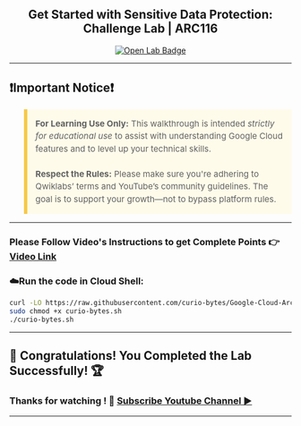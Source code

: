 
<h2 align="center">
Get Started with Sensitive Data Protection: Challenge Lab | ARC116
</h2>

<div align="center">
  <a href="https://www.cloudskillsboost.google/course_templates/750/labs/510997" target="_blank" rel="noopener noreferrer">
    <img src="https://img.shields.io/badge/Open_Lab-Cloud_Skills_Boost-4285F4?style=for-the-badge&logo=google&logoColor=white&labelColor=34A853" alt="Open Lab Badge">
  </a>
</div>

---

## ❗Important Notice❗

<blockquote style="background-color: #fffbea; border-left: 6px solid #f7c948; padding: 1em; font-size: 15px; line-height: 1.5;">
  <strong>For Learning Use Only:</strong> This walkthrough is intended <em>strictly for educational use</em> to assist with understanding Google Cloud features and to level up your technical skills.
  <br><br>
  <strong>Respect the Rules:</strong> Please make sure you're adhering to Qwiklabs’ terms and YouTube’s community guidelines. The goal is to support your growth—not to bypass platform rules.
</blockquote>

---

### Please Follow Video's Instructions to get Complete Points 👉 [Video Link](https://youtu.be/BKqUn0TrN_M)

### ☁️Run the code in Cloud Shell:

```bash
curl -LO https://raw.githubusercontent.com/curio-bytes/Google-Cloud-Arcade/main/Get%20Started%20with%20Sensitive%20Data%20Protection%3A%20Challenge%20Lab/curio-bytes.sh
sudo chmod +x curio-bytes.sh
./curio-bytes.sh
```

---
## 🎉 Congratulations! You Completed the Lab Successfully! 🏆

### Thanks for watching ! 💮 [Subscribe Youtube Channel ▶️](https://youtube.com/@curio_bytes_15?si=rJfZC1bLswC79o3V)
---
